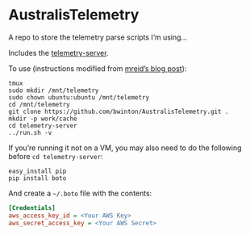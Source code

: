 AustralisTelemetry
==================

A repo to store the telemetry parse scripts I’m using…

Includes the [telemetry-server](https://github.com/mozilla/telemetry-server.git).

To use (instructions modified from [mreid’s blog post](http://mreid-moz.github.io/blog/2013/11/06/current-state-of-telemetry-analysis/)):

```Shell
tmux
sudo mkdir /mnt/telemetry
sudo chown ubuntu:ubuntu /mnt/telemetry
cd /mnt/telemetry
git clone https://github.com/bwinton/AustralisTelemetry.git .
mkdir -p work/cache
cd telemetry-server
../run.sh -v
```

If you’re running it not on a VM, you may also need to do the following before `cd telemetry-server`:

```Shell
easy_install pip
pip install boto
```

And create a `~/.boto` file with the contents:
```INI
[Credentials]
aws_access_key_id = <Your AWS Key>
aws_secret_access_key = <Your AWS Secret>
```